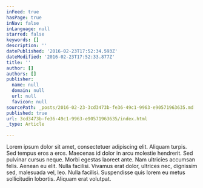 ```yaml
---
inFeed: true
hasPage: true
inNav: false
inLanguage: null
starred: false
keywords: []
description: ''
datePublished: '2016-02-23T17:52:34.593Z'
dateModified: '2016-02-23T17:52:33.877Z'
title: ''
author: []
authors: []
publisher:
  name: null
  domain: null
  url: null
  favicon: null
sourcePath: _posts/2016-02-23-3cd3473b-fe36-49c1-9963-e90571963635.md
published: true
url: 3cd3473b-fe36-49c1-9963-e90571963635/index.html
_type: Article

---
```

Lorem ipsum dolor sit amet, consectetuer adipiscing elit. Aliquam turpis. Sed tempus eros a eros. Maecenas id dolor in arcu molestie hendrerit. Sed pulvinar cursus neque. Morbi egestas laoreet ante. Nam ultricies accumsan felis. Aenean eu elit. Nulla facilisi. Vivamus erat dolor, ultrices nec, dignissim sed, malesuada vel, leo. Nulla facilisi. Suspendisse quis lorem eu metus sollicitudin lobortis. Aliquam erat volutpat.